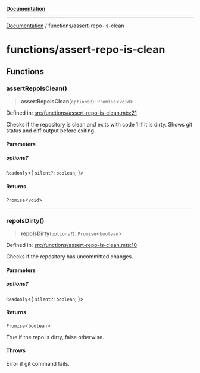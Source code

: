 [**Documentation**](../README.md)

---

[Documentation](../README.md) / functions/assert-repo-is-clean

# functions/assert-repo-is-clean

## Functions

### assertRepoIsClean()

> **assertRepoIsClean**(`options?`): `Promise`\<`void`\>

Defined in: [src/functions/assert-repo-is-clean.mts:21](https://github.com/noshiro-pf/ts-repo-utils/blob/main/src/functions/assert-repo-is-clean.mts#L21)

Checks if the repository is clean and exits with code 1 if it is dirty. Shows
git status and diff output before exiting.

#### Parameters

##### options?

`Readonly`\<\{ `silent?`: `boolean`; \}\>

#### Returns

`Promise`\<`void`\>

---

### repoIsDirty()

> **repoIsDirty**(`options?`): `Promise`\<`boolean`\>

Defined in: [src/functions/assert-repo-is-clean.mts:10](https://github.com/noshiro-pf/ts-repo-utils/blob/main/src/functions/assert-repo-is-clean.mts#L10)

Checks if the repository has uncommitted changes.

#### Parameters

##### options?

`Readonly`\<\{ `silent?`: `boolean`; \}\>

#### Returns

`Promise`\<`boolean`\>

True if the repo is dirty, false otherwise.

#### Throws

Error if git command fails.

